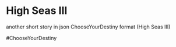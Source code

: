 # High Seas III
another short story in json ChooseYourDestiny format (High Seas III)

 #ChooseYourDestiny
